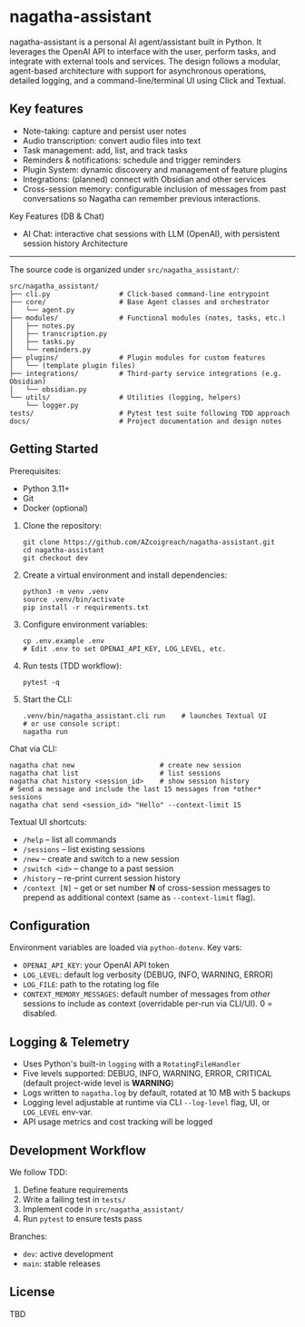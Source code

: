 # nagatha-assistant

nagatha-assistant is a personal AI agent/assistant built in Python. It leverages the OpenAI API to interface with the user, perform tasks, and integrate with external tools and services. The design follows a modular, agent-based architecture with support for asynchronous operations, detailed logging, and a command-line/terminal UI using Click and Textual.

Key features
------------
- Note-taking: capture and persist user notes
- Audio transcription: convert audio files into text
- Task management: add, list, and track tasks
- Reminders & notifications: schedule and trigger reminders
- Plugin System: dynamic discovery and management of feature plugins
- Integrations: (planned) connect with Obsidian and other services
- Cross-session memory: configurable inclusion of messages from past
  conversations so Nagatha can remember previous interactions.

Key Features (DB & Chat)
- AI Chat: interactive chat sessions with LLM (OpenAI), with persistent session history
Architecture
------------
The source code is organized under `src/nagatha_assistant/`:

```
src/nagatha_assistant/
├── cli.py                 # Click-based command-line entrypoint
├── core/                  # Base Agent classes and orchestrator
│   └── agent.py
├── modules/               # Functional modules (notes, tasks, etc.)
│   ├── notes.py
│   ├── transcription.py
│   ├── tasks.py
│   └── reminders.py
├── plugins/               # Plugin modules for custom features
│   └── (template plugin files)
├── integrations/          # Third-party service integrations (e.g. Obsidian)
│   └── obsidian.py
└── utils/                 # Utilities (logging, helpers)
    └── logger.py
tests/                     # Pytest test suite following TDD approach
docs/                      # Project documentation and design notes
```

Getting Started
---------------

Prerequisites:
- Python 3.11+
- Git
- Docker (optional)

1. Clone the repository:

   ```
   git clone https://github.com/AZcoigreach/nagatha-assistant.git
   cd nagatha-assistant
   git checkout dev
   ```

2. Create a virtual environment and install dependencies:

   ```
   python3 -m venv .venv
   source .venv/bin/activate
   pip install -r requirements.txt
   ```

3. Configure environment variables:

   ```
   cp .env.example .env
   # Edit .env to set OPENAI_API_KEY, LOG_LEVEL, etc.
   ```

4. Run tests (TDD workflow):

   ```
   pytest -q
   ```

5. Start the CLI:

   ```
   .venv/bin/nagatha_assistant.cli run    # launches Textual UI
   # or use console script:
   nagatha run
   ```

Chat via CLI:

   ```
   nagatha chat new                     # create new session
   nagatha chat list                    # list sessions
   nagatha chat history <session_id>    # show session history
   # Send a message and include the last 15 messages from *other* sessions
   nagatha chat send <session_id> "Hello" --context-limit 15
   ```

Textual UI shortcuts:

   * `/help`         – list all commands  
   * `/sessions`     – list existing sessions  
   * `/new`          – create and switch to a new session  
   * `/switch <id>`  – change to a past session  
   * `/history`      – re-print current session history  
   * `/context [N]`  – get or set number **N** of cross-session messages to
     prepend as additional context (same as `--context-limit` flag).

Configuration
-------------
Environment variables are loaded via `python-dotenv`. Key vars:
- `OPENAI_API_KEY`: your OpenAI API token
- `LOG_LEVEL`: default log verbosity (DEBUG, INFO, WARNING, ERROR)
- `LOG_FILE`: path to the rotating log file
- `CONTEXT_MEMORY_MESSAGES`: default number of messages from *other* sessions
  to include as context (overridable per-run via CLI/UI). 0 = disabled.

Logging & Telemetry
-------------------
- Uses Python's built-in `logging` with a `RotatingFileHandler`
- Five levels supported: DEBUG, INFO, WARNING, ERROR, CRITICAL (default
  project-wide level is **WARNING**)
- Logs written to `nagatha.log` by default, rotated at 10 MB with 5 backups
- Logging level adjustable at runtime via CLI `--log-level` flag, UI, or
  `LOG_LEVEL` env-var.
- API usage metrics and cost tracking will be logged

Development Workflow
--------------------
We follow TDD:
1. Define feature requirements
2. Write a failing test in `tests/`
3. Implement code in `src/nagatha_assistant/`
4. Run `pytest` to ensure tests pass

Branches:
- `dev`: active development
- `main`: stable releases

License
-------
TBD